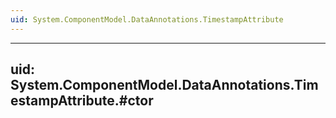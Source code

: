```yaml
---
uid: System.ComponentModel.DataAnnotations.TimestampAttribute
---
```


---
uid: System.ComponentModel.DataAnnotations.TimestampAttribute.#ctor
---
